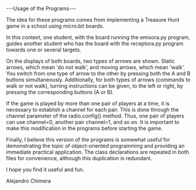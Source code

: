 ---Usage of the Programs---

The idea for these programs comes from implementing a Treasure Hunt
game in a school using micro:bit boards.

In this context, one student, with the board running the emisora.py
program, guides another student who has the board with the receptora.py
program towards one or several targets.

On the displays of both boards, two types of arrows are shown. Static
arrows, which mean 'do not walk', and moving arrows, which mean 'walk'.
You switch from one type of arrow to the other by pressing both the A
and B buttons simultaneously. Additionally, for both types of arrows
(commands to walk or not walk), turning instructions can be given, to
the left or right, by pressing the corresponding buttons (A or B).

If the game is played by more than one pair of players at a time, it is
necessary to establish a channel for each pair. This is done through the
channel parameter of the radio.config() method. Thus, one pair of players
can use channel=0, another pair channel=1, and so on. It is important to
make this modification in the programs before starting the game.

Finally, I believe this version of the programs is somewhat useful for
demonstrating the topic of object-oriented programming and providing an
immediate practical application. The class declarations are repeated in
both files for convenience, although this duplication is redundant.

I hope you find it useful and fun.

Alejandro Chimera